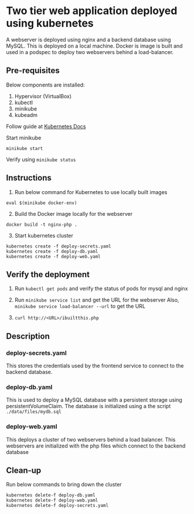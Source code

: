# Two tier web application deployed using kubernetes
A webserver is deployed using nginx and a backend database using MySQL. This is deployed on a local machine. Docker is image is built and used in a podspec to deploy two webservers behind a load-balancer.

## Pre-requisites
Below components are installed:
1. Hypervisor (VirtualBox)
2. kubectl
3. minikube
4. kubeadm

Follow guide at [Kubernetes Docs](https://kubernetes.io/docs/tasks/tools/install-kubectl/)

Start minikube
```
minikube start
```
Verify using `minikube status`

## Instructions
1. Run below command for Kubernetes to use locally built images
```
eval $(minikube docker-env)
``` 
2. Build the Docker image locally for the webserver
```
docker build -t nginx-php .
```
3. Start kubernetes cluster
```
kubernetes create -f deploy-secrets.yaml
kubernetes create -f deploy-db.yaml
kubernetes create -f deploy-web.yaml
```

## Verify the deployment
1. Run `kubectl get pods` and verify the status of pods for mysql and nginx

2. Run `minikube service list` and get the URL for the webserver
Also, `minikube service load-balancer --url` to get the URL

3. `curl http://<URL>/ibuiltthis.php`

## Description
### deploy-secrets.yaml
This stores the credentials used by the frontend service to connect to the backend database. 

### deploy-db.yaml
This is used to deploy a MySQL database with a persistent storage using persistentVolumeClaim. The database is initialized using a the script `./data/files/mydb.sql`

### deploy-web.yaml
This deploys a cluster of two webservers behind a load balancer. This webservers are initialized with the php files which connect to the backend database

## Clean-up
Run below commands to bring down the cluster
```
kubernetes delete-f deploy-db.yaml
kubernetes delete-f deploy-web.yaml
kubernetes delete-f deploy-secrets.yaml
```


